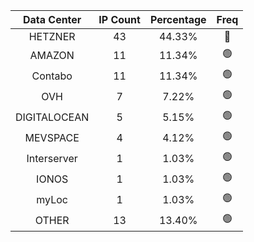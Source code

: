 | Data Center | IP Count | Percentage | Freq |
|:------------:|:--------:|:-----------:|:-----:|
| HETZNER | 43 | 44.33% | 🔴 |
| AMAZON | 11 | 11.34% | 🟢 |
| Contabo | 11 | 11.34% | 🟢 |
| OVH | 7 | 7.22% | 🟢 |
| DIGITALOCEAN | 5 | 5.15% | 🟢 |
| MEVSPACE | 4 | 4.12% | 🟢 |
| Interserver | 1 | 1.03% | 🟢 |
| IONOS | 1 | 1.03% | 🟢 |
| myLoc | 1 | 1.03% | 🟢 |
| OTHER | 13 | 13.40% | 🟢 |